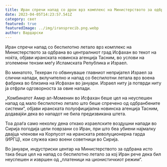 ```yaml
---
title: Иран спречи напад со дрон врз комплекс на Министерството за одбрана во Исфахан
date: 2023-04-05T14:23:57.541Z
category: свет
featured: true
featuredImage: ../img/iransprecib.png.webp
author: Вардарски
---
```


Иран спречи напад со беспилотно летало врз комплекс на Министерството за одбрана во централниот град Исфахан во текот на ноќта, објави иранската новинска агенција Тасним, во услови на зголемени тензии меѓу Исламската Република и Израел.

Во минатото, Техеран го обвинуваше главниот непријател Израел за слични напади, вклучително и напад со беспилотни летала врз воена фабрика во близина на Исфахан во јануари. Израел ниту ја потврди ниту ја отфрли одговорноста за овие напади.

„Комбинатот Амир ал-Моменин во Исфахан беше цел на неуспешен напад од мало беспилотно летало што беше спречено од одбранбените системи“, објави иранската полуофицијална новинска агенција Тасним, додавајќи дека во нападот не била предизвикана штета.

Тоа доаѓа само неколку дена откако израелските воздушни напади во Сирија погодија цели поврзани со Иран, при што беа убиени најмалку двајца членови на Корпусот на иранската револуционерна гарда (ИРГЦ), кои служеа како воени советници во Сирија.

Во јануари, индустриски центар на Министерството за одбрана исто така беше цел на напад со беспилотно летало за кој Иран рече дека бил неуспешен и извршен од „платеници на ционистичкиот режим“.
